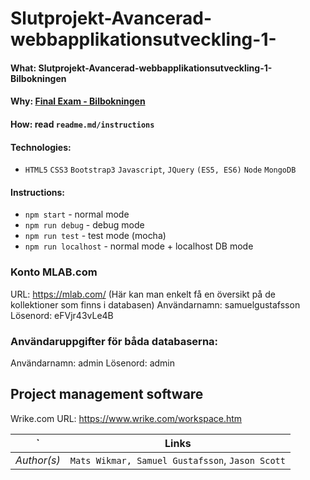 # Slutprojekt-Avancerad-webbapplikationsutveckling-1-

#### What: Slutprojekt-Avancerad-webbapplikationsutveckling-1-Bilbokningen
#### Why: [Final Exam - Bilbokningen](https://docs.google.com/document/d/1om2ZE1gN9QLibn1Vaub_SFwp3Z0_UzQoCOhbaM_Nz6M/edit#heading=h.kucs5wsop1bb)
#### How: read ```readme.md/instructions```
#### Technologies:
* `HTML5` `CSS3` `Bootstrap3` `Javascript`, `JQuery` `(ES5, ES6)` `Node` `MongoDB`


#### Instructions:
* `npm start` - normal mode
* `npm run debug` - debug mode
* `npm run test` - test mode (mocha)
* `npm run localhost` - normal mode + localhost DB mode

### Konto MLAB.com
URL: https://mlab.com/
(Här kan man enkelt få en översikt på de kollektioner som finns i databasen)
Användarnamn: samuelgustafsson 
Lösenord: eFVjr43vLe4B

### Användaruppgifter för båda databaserna:
Användarnamn: admin
Lösenord: admin

## Project management software
Wrike.com
URL: https://www.wrike.com/workspace.htm

`          | Links                                              |
---------- | -------------------------------------------------- |
*Author(s)*| `Mats Wikmar, Samuel Gustafsson`, `Jason Scott`    |
